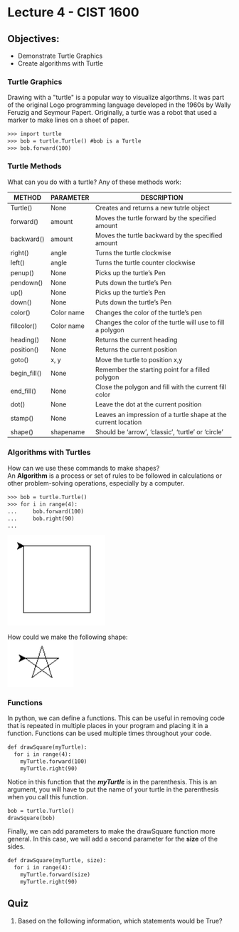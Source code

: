 # Lecture 4 - CIST 1600
## Objectives:
- Demonstrate Turtle Graphics
- Create algorithms with Turtle

### Turtle Graphics
Drawing with a "turtle" is a popular way to visualize algorthms. It was part of the original Logo programming language developed in the 1960s by Wally Feruzig and Seymour Papert. Originally, a turtle was a robot that used a marker to make lines on a sheet of paper.

```
>>> import turtle
>>> bob = turtle.Turtle() #bob is a Turtle
>>> bob.forward(100)
```

### Turtle Methods
What can you do with a turtle? Any of these methods work:

| METHOD |PARAMETER |	DESCRIPTION |
| --- | --- | --- |
|Turtle()	| None | Creates and returns a new tutrle object|
|forward() |	amount | Moves the turtle forward by the specified amount|
|backward() | amount | Moves the turtle backward by the specified amount|
|right() |	angle |	Turns the turtle clockwise|
|left() |	angle |	Turns the turtle counter clockwise|
|penup() |	None |	Picks up the turtle’s Pen|
|pendown() |	None |	Puts down the turtle’s Pen|
|up() |	None |	Picks up the turtle’s Pen|
|down() |	None |	Puts down the turtle’s Pen|
|color() |	Color name |	Changes the color of the turtle’s pen|
|fillcolor() |	Color name |	Changes the color of the turtle will use to fill a polygon|
|heading() |	None |	Returns the current heading|
|position() |	None |	Returns the current position|
|goto()	| x, y |	Move the turtle to position x,y|
|begin_fill() |	None |	Remember the starting point for a filled polygon|
|end_fill() |	None |	Close the polygon and fill with the current fill color|
|dot() |	None |	Leave the dot at the current position|
|stamp() |	None |	Leaves an impression of a turtle shape at the current location|
|shape() |	shapename |	Should be ‘arrow’, ‘classic’, ‘turtle’ or ‘circle’|

### Algorithms with Turtles
How can we use these commands to make shapes?  
An **Algorithm** is a process or set of rules to be followed in calculations or other problem-solving operations, especially by a computer.

```
>>> bob = turtle.Turtle()
>>> for i in range(4):
...     bob.forward(100)
...     bob.right(90)
...
```
![Square Turtle](square.PNG)

How could we make the following shape:  
![Star Turtle](star.PNG)

### Functions
In python, we can define a functions. This can be useful in removing code that is repeated in multiple places in your program and placing it in a function. Functions can be used multiple times throughout your code.

```
def drawSquare(myTurtle):
  for i in range(4):
    myTurtle.forward(100)
    myTurtle.right(90)
```
Notice in this function that the ***myTurtle*** is in the parenthesis. This is an argument, you will have to put the name of your turtle in the parenthesis when you call this function.
```
bob = turtle.Turtle()
drawSquare(bob)
```

Finally, we can add parameters to make the drawSquare function more general. In this case, we will add a second parameter for the **size** of the sides.
```
def drawSquare(myTurtle, size):
  for i in range(4):
    myTurtle.forward(size)
    myTurtle.right(90)
```
## Quiz
1. Based on the following information, which statements would be True?

